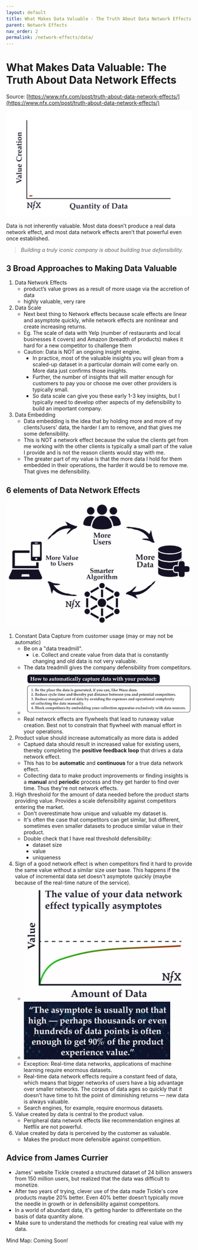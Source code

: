 ```yaml
---
layout: default
title: What Makes Data Valuable - The Truth About Data Network Effects
parent: Network Effects
nav_order: 2
permalink: /network-effects/data/
---
```


# What Makes Data Valuable: The Truth About Data Network Effects

Source: [https://www.nfx.com/post/truth-about-data-network-effects/](https://www.nfx.com/post/truth-about-data-network-effects/)

![Data Network Effects](images/data-nfx.gif)

Data is not inherently valuable. Most data doesn’t produce a real data network effect, and most data network effects aren’t that powerful even once established.

> *Building a truly iconic company is about building true defensibility.*

## 3 Broad Approaches to Making Data Valuable

1. Data Network Effects 
    - product’s value grows as a result of more usage via the accretion of data
    - highly valuable, very rare
2. Data Scale
    - Next best thing to Network effects because scale effects are linear and asymptote quickly, while network effects are nonlinear and create increasing returns.
    - Eg. The scale of data with Yelp (number of restaurants and local businesses it covers) and Amazon (breadth of products) makes it hard for a new competitor to challenge them
    - Caution: Data is NOT an ongoing insight engine.
        - In practice, most of the valuable insights you will glean from a scaled-up dataset in a particular domain will come early on. More data just confirms those insights. 
        - Further, the number of insights that will matter enough for customers to pay you or choose me over other providers is typically small. 
        - So data scale can give you these early 1-3 key insights, but I typically need to develop other aspects of my defensibility to build an important company.
3. Data Embedding
    - Data embedding is the idea that by holding more and more of my clients’/users’ data, the harder I am to remove, and that gives me some defensibility.
    - This is NOT a network effect because the value the clients get from me working with the other clients is typically a small part of the value I provide and is not the reason clients would stay with me. 
    - The greater part of my value is that the more data I hold for them embedded in their operations, the harder it would be to remove me. That gives me defensibility.

## 6 elements of Data Network Effects

![Data Network Effect Cycle](images/data-nw-cycle.png)

1. Constant Data Capture from customer usage (may or may not be automatic)
    - Be on a "data treadmill". 
        - i.e. Collect and create value from data that is constantly changing and old data is not very valuable.
    - The data treadmill gives the company defensibility from competitors.
    - ![Automatically Capture Data with Product](images/data-auto-value-capture.png)
    -  Real network effects are flywheels that lead to runaway value creation. Best not to constrain that flywheel with manual effort in your operations.
2. Product value should increase automatically as more data is added
    - Captued data should result in increased value for existing users, thereby completing the **positive feedback loop** that drives a data network effect.
    - This has to be **automatic** and **continuous** for a true data network effect.
    - Collecting data to make product improvements or finding insights is a **manual** and **periodic** process and they get harder to find over time. Thus they're not network effects.
3. High threshold for the amount of data needed before the product starts providing value. Provides a scale defensibility against competitors entering the market.
    - Don't overestimate how unique and valuable my dataset is.
    - It's often the case that competitors can get similar, but different, sometimes even smaller datasets to produce similar value in their product.
    - Double check that I have real threshold defensibility:
        - dataset size
        - value
        - uniqueness
4. Sign of a good network effect is when competitors find it hard to provide the same value without a similar size user base. This happens if the value of incremental data set doesn't asymptote quickly (maybe because of the real-time nature of the service).
    - ![Data Value Asymptote 1](images/data-asymptote-1.png) 
    - ![Data Value Asymptote 2](images/data-asymptote-2.png) 
    - Exception: Real-time data networks, applications of machine learning require enormous datasets.
    - Real-time data network effects require a constant feed of data, which means that bigger networks of users have a big advantage over smaller networks. The corpus of data ages so quickly that it doesn’t have time to hit the point of diminishing returns — new data is always valuable.
    - Search engines, for example, require enormous datasets.
5. Value created by data is central to the product value.
    - Peripheral data network effects like recommendation engines at Netflix are not powerful. 
6. Value created by data is perceived by the customer as valuable.
    - Makes the product more defensible against competition.

## Advice from James Currier

- James' website Tickle created a structured dataset of 24 billion answers from 150 million users, but realized that the data was difficult to monetize.
- After two years of trying, clever use of the data made Tickle's core products maybe 20% better. Even 40% better doesn’t typically move the needle in growth or in defensibility against competitors.
- In a world of abundant data, it's getting harder to differentiate on the basis of data quantity alone.
- Make sure to understand the methods for creating real value with my data.

Mind Map: Coming Soon!